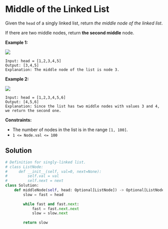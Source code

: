 # Middle of the Linked List



Given the `head` of a singly linked list, return _the middle node of the linked list_.

If there are two middle nodes, return **the second middle** node.

&#x20;

**Example 1:**

![](https://assets.leetcode.com/uploads/2021/07/23/lc-midlist1.jpg)

```
Input: head = [1,2,3,4,5]
Output: [3,4,5]
Explanation: The middle node of the list is node 3.
```

**Example 2:**

![](https://assets.leetcode.com/uploads/2021/07/23/lc-midlist2.jpg)

```
Input: head = [1,2,3,4,5,6]
Output: [4,5,6]
Explanation: Since the list has two middle nodes with values 3 and 4, we return the second one.
```

&#x20;

**Constraints:**

* The number of nodes in the list is in the range `[1, 100]`.
* `1 <= Node.val <= 100`



## Solution

```python
# Definition for singly-linked list.
# class ListNode:
#     def __init__(self, val=0, next=None):
#         self.val = val
#         self.next = next
class Solution:
    def middleNode(self, head: Optional[ListNode]) -> Optional[ListNode]:
        slow = fast = head
        
        while fast and fast.next:
            fast = fast.next.next
            slow = slow.next
        
        return slow
```
